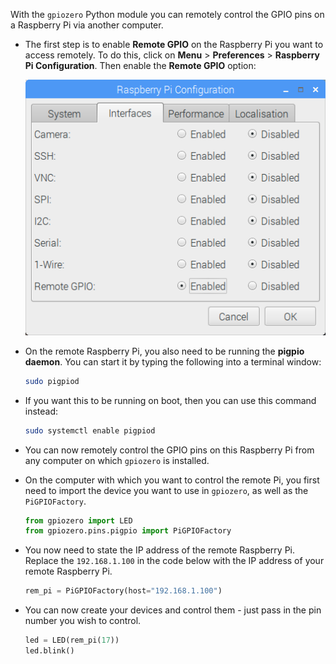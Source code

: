 With the `gpiozero` Python module you can remotely control the GPIO pins on a Raspberry Pi via another computer.

- The first step is to enable **Remote GPIO** on the Raspberry Pi you want to access remotely. To do this, click on **Menu** > **Preferences** > **Raspberry Pi Configuration**. Then enable the **Remote GPIO** option:

	![raspi config](images/raspi-config.png)

- On the remote Raspberry Pi, you also need to be running the **pigpio daemon**. You can start it by typing the following into a terminal window:

  ```bash
  sudo pigpiod
  ```

- If you want this to be running on boot, then you can use this command instead:

	```bash
	sudo systemctl enable pigpiod
	```

- You can now remotely control the GPIO pins on this Raspberry Pi from any computer on which `gpiozero` is installed.

- On the computer with which you want to control the remote Pi, you first need to import the device you want to use in `gpiozero`, as well as the `PiGPIOFactory`.

	```python
	from gpiozero import LED
	from gpiozero.pins.pigpio import PiGPIOFactory
	```

- You now need to state the IP address of the remote Raspberry Pi. Replace the `192.168.1.100` in the code below with the IP address of your remote Raspberry Pi.

	```python
	rem_pi = PiGPIOFactory(host="192.168.1.100")
	```

- You can now create your devices and control them - just pass in the pin number you wish to control.

	```python
	led = LED(rem_pi(17))
	led.blink()
	```


